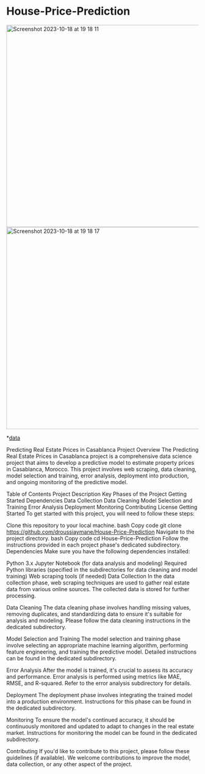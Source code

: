 # House-Price-Prediction

<img width="529" alt="Screenshot 2023-10-18 at 19 18 11" src="https://github.com/droussiaymane/House-Price-Prediction/assets/60798100/056edc35-003f-482d-8b71-2ae1918c70dc">

<img width="529" alt="Screenshot 2023-10-18 at 19 18 17" src="https://github.com/droussiaymane/House-Price-Prediction/assets/60798100/e02e40d7-4098-4c1f-ad3b-730f33a0e78d">


*[data](https://um6p-my.sharepoint.com/:x:/g/personal/aymane_droussi_emines_um6p_ma/ERZ7kwM6N1dBlKjK0YJouEkBzoQ2vDCxq3JVhXJtx5glog?rtime=T7wIOwXQ20g)


Predicting Real Estate Prices in Casablanca
Project Overview
The Predicting Real Estate Prices in Casablanca project is a comprehensive data science project that aims to develop a predictive model to estimate property prices in Casablanca, Morocco. This project involves web scraping, data cleaning, model selection and training, error analysis, deployment into production, and ongoing monitoring of the predictive model.

Table of Contents
Project Description
Key Phases of the Project
Getting Started
Dependencies
Data Collection
Data Cleaning
Model Selection and Training
Error Analysis
Deployment
Monitoring
Contributing
License
Getting Started
To get started with this project, you will need to follow these steps:

Clone this repository to your local machine.
bash
Copy code
git clone https://github.com/droussiaymane/House-Price-Prediction
Navigate to the project directory.
bash
Copy code
cd House-Price-Prediction
Follow the instructions provided in each project phase's dedicated subdirectory.
Dependencies
Make sure you have the following dependencies installed:

Python 3.x
Jupyter Notebook (for data analysis and modeling)
Required Python libraries (specified in the subdirectories for data cleaning and model training)
Web scraping tools (if needed)
Data Collection
In the data collection phase, web scraping techniques are used to gather real estate data from various online sources. The collected data is stored for further processing.

Data Cleaning
The data cleaning phase involves handling missing values, removing duplicates, and standardizing data to ensure it's suitable for analysis and modeling. Please follow the data cleaning instructions in the dedicated subdirectory.

Model Selection and Training
The model selection and training phase involve selecting an appropriate machine learning algorithm, performing feature engineering, and training the predictive model. Detailed instructions can be found in the dedicated subdirectory.

Error Analysis
After the model is trained, it's crucial to assess its accuracy and performance. Error analysis is performed using metrics like MAE, RMSE, and R-squared. Refer to the error analysis subdirectory for details.

Deployment
The deployment phase involves integrating the trained model into a production environment. Instructions for this phase can be found in the dedicated subdirectory.

Monitoring
To ensure the model's continued accuracy, it should be continuously monitored and updated to adapt to changes in the real estate market. Instructions for monitoring the model can be found in the dedicated subdirectory.

Contributing
If you'd like to contribute to this project, please follow these guidelines (if available). We welcome contributions to improve the model, data collection, or any other aspect of the project.
